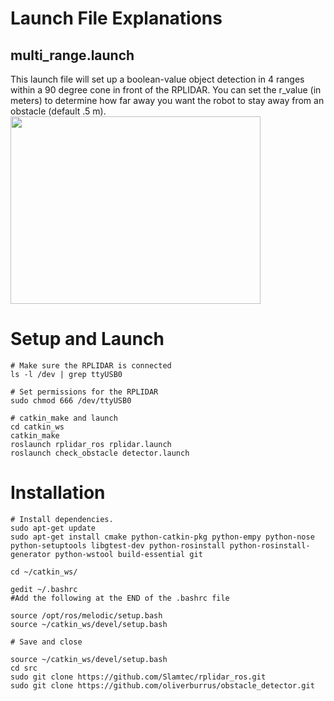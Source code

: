 # Launch File Explanations

## multi_range.launch 

This launch file will set up a boolean-value object detection in 4 ranges within a 90 degree cone in front of the RPLIDAR. You can set the r_value (in meters) to determine how far away you want the robot to stay away from an obstacle (default .5 m).
<img src="https://lh3.googleusercontent.com/pw/AM-JKLV3EibqC1AEUmjvsQnpU55opvjySuAICHiBi0ocyqEG0bqpKUwbJl1gLrZtqBjCcOF3KQNt6Cp29-h46xTvx4GhL6pU-_BJ11kZAfAs99wtV4JlbNR_e7UWNVfWX978VoKkM2HXXeWoUVhi9rcN1U8uXQ=w960-h720-no?authuser=0" width=400, height=300/>

# Setup and Launch
```
# Make sure the RPLIDAR is connected
ls -l /dev | grep ttyUSB0

# Set permissions for the RPLIDAR
sudo chmod 666 /dev/ttyUSB0

# catkin_make and launch
cd catkin_ws
catkin_make
roslaunch rplidar_ros rplidar.launch
roslaunch check_obstacle detector.launch
```

# Installation
```
# Install dependencies.
sudo apt-get update
sudo apt-get install cmake python-catkin-pkg python-empy python-nose python-setuptools libgtest-dev python-rosinstall python-rosinstall-generator python-wstool build-essential git

cd ~/catkin_ws/

gedit ~/.bashrc
#Add the following at the END of the .bashrc file

source /opt/ros/melodic/setup.bash
source ~/catkin_ws/devel/setup.bash

# Save and close

source ~/catkin_ws/devel/setup.bash
cd src
sudo git clone https://github.com/Slamtec/rplidar_ros.git
sudo git clone https://github.com/oliverburrus/obstacle_detector.git
```


